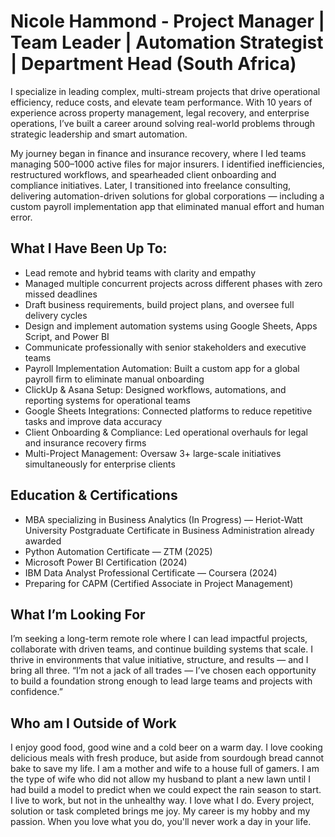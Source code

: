 # Nicole Hammond - Project Manager | Team Leader | Automation Strategist | Department Head (South Africa)

I specialize in leading complex, multi-stream projects that drive operational efficiency, reduce costs, and elevate team performance. With 10 years of experience across property management, legal recovery, and enterprise operations, I’ve built a career around solving real-world problems through strategic leadership and smart automation.

My journey began in finance and insurance recovery, where I led teams managing 500–1000 active files for major insurers. I identified inefficiencies, restructured workflows, and spearheaded client onboarding and compliance initiatives. Later, I transitioned into freelance consulting, delivering automation-driven solutions for global corporations — including a custom payroll implementation app that eliminated manual effort and human error.


## What I Have Been Up To:
- Lead remote and hybrid teams with clarity and empathy
- Managed multiple concurrent projects across different phases with zero missed deadlines
- Draft business requirements, build project plans, and oversee full delivery cycles
- Design and implement automation systems using Google Sheets, Apps Script, and Power BI
- Communicate professionally with senior stakeholders and executive teams
- Payroll Implementation Automation: Built a custom app for a global payroll firm to eliminate manual onboarding
- ClickUp & Asana Setup: Designed workflows, automations, and reporting systems for operational teams
- Google Sheets Integrations: Connected platforms to reduce repetitive tasks and improve data accuracy
- Client Onboarding & Compliance: Led operational overhauls for legal and insurance recovery firms
- Multi-Project Management: Oversaw 3+ large-scale initiatives simultaneously for enterprise clients

 
##  Education & Certifications
- MBA specializing in Business Analytics (In Progress) — Heriot-Watt University
Postgraduate Certificate in Business Administration already awarded
- Python Automation Certificate — ZTM (2025)
- Microsoft Power BI Certification (2024)
- IBM Data Analyst Professional Certificate — Coursera (2024)
- Preparing for CAPM (Certified Associate in Project Management)


## What I’m Looking For
I’m seeking a long-term remote role where I can lead impactful projects, collaborate with driven teams, and continue building systems that scale. I thrive in environments that value initiative, structure, and results — and I bring all three.
“I’m not a jack of all trades — I’ve chosen each opportunity to build a foundation strong enough to lead large teams and projects with confidence.”

## Who am I Outside of Work
I enjoy good food, good wine and a cold beer on a warm day.
I love cooking delicious meals with fresh produce, but aside from sourdough bread cannot bake to save my life.
I am a mother and wife to a house full of gamers.
I am the type of wife who did not allow my husband to plant a new lawn until I had build a model to predict when we could expect the rain season to start.
I live to work, but not in the unhealthy way. I love what I do. Every project, solution or task completed brings me joy. My career is my hobby and my passion. When you love what you do, you'll never work a day in your life.
